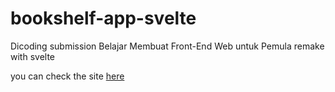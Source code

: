 # bookshelf-app-svelte
Dicoding submission Belajar Membuat Front-End Web untuk Pemula remake with svelte

you can check the site [here](https://razaqhimawan.github.io/bookshelf-app-svelte/)
